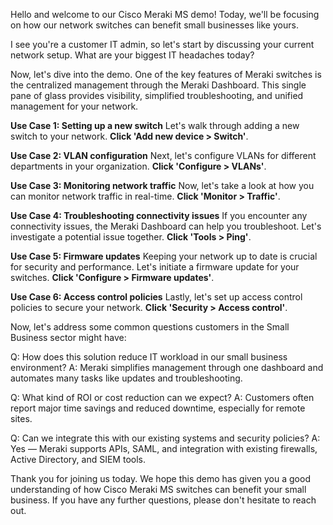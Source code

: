 Hello and welcome to our Cisco Meraki MS demo! Today, we'll be focusing on how our network switches can benefit small businesses like yours. 

I see you're a customer IT admin, so let's start by discussing your current network setup. What are your biggest IT headaches today?

Now, let's dive into the demo. One of the key features of Meraki switches is the centralized management through the Meraki Dashboard. This single pane of glass provides visibility, simplified troubleshooting, and unified management for your network.

**Use Case 1: Setting up a new switch**
Let's walk through adding a new switch to your network. **Click 'Add new device > Switch'**.

**Use Case 2: VLAN configuration**
Next, let's configure VLANs for different departments in your organization. **Click 'Configure > VLANs'**.

**Use Case 3: Monitoring network traffic**
Now, let's take a look at how you can monitor network traffic in real-time. **Click 'Monitor > Traffic'**.

**Use Case 4: Troubleshooting connectivity issues**
If you encounter any connectivity issues, the Meraki Dashboard can help you troubleshoot. Let's investigate a potential issue together. **Click 'Tools > Ping'**.

**Use Case 5: Firmware updates**
Keeping your network up to date is crucial for security and performance. Let's initiate a firmware update for your switches. **Click 'Configure > Firmware updates'**.

**Use Case 6: Access control policies**
Lastly, let's set up access control policies to secure your network. **Click 'Security > Access control'**.

Now, let's address some common questions customers in the Small Business sector might have:

Q: How does this solution reduce IT workload in our small business environment?
A: Meraki simplifies management through one dashboard and automates many tasks like updates and troubleshooting.

Q: What kind of ROI or cost reduction can we expect?
A: Customers often report major time savings and reduced downtime, especially for remote sites.

Q: Can we integrate this with our existing systems and security policies?
A: Yes — Meraki supports APIs, SAML, and integration with existing firewalls, Active Directory, and SIEM tools.

Thank you for joining us today. We hope this demo has given you a good understanding of how Cisco Meraki MS switches can benefit your small business. If you have any further questions, please don't hesitate to reach out.